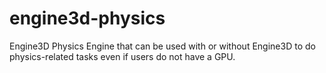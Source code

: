 # engine3d-physics
Engine3D Physics Engine that can be used with or without Engine3D to do physics-related tasks even if users do not have a GPU.

